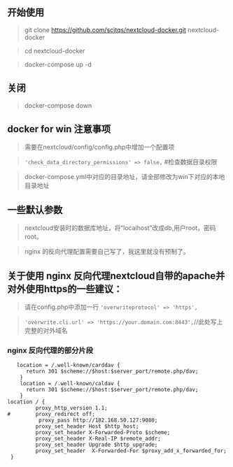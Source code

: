 ## 开始使用
> git clone https://github.com/scjtqs/nextcloud-docker.git nextcloud-docker

> cd nextcloud-docker

> docker-compose up -d


## 关闭

> docker-compose down

## docker for win 注意事项

> 需要在nextcloud/config/config.php中增加一个配置项

> `'check_data_directory_permissions' => false,`     #检查数据目录权限

> docker-compose.yml中对应的目录地址，请全部修改为win下对应的本地目录地址

## 一些默认参数

> nextcloud安装时的数据库地址，将“localhost”改成db,用户root，密码root。

> nginx 的反向代理配置需要自己写了，我这里就没有预制了。

## 关于使用 nginx 反向代理nextcloud自带的apache并对外使用https的一些建议：

> 请在config.php中添加一行 `'overwriteprotocol' => 'https',`

> `'overwrite.cli.url' => 'https://your.domain.com:8443',`//此处写上完整的对外域名

### nginx 反向代理的部分片段
````nginx
   location = /.well-known/carddav {
      return 301 $scheme://$host:$server_port/remote.php/dav;
    }
    location = /.well-known/caldav {
      return 301 $scheme://$host:$server_port/remote.php/dav;
    }
location / {
         proxy_http_version 1.1;
#        proxy_redirect off;
          proxy_pass http://182.168.50.127:9080;
         proxy_set_header Host $http_host;
         proxy_set_header X-Forwarded-Proto $scheme;
         proxy_set_header X-Real-IP $remote_addr;
         proxy_set_header Upgrade $http_upgrade;
         proxy_set_header  X-Forwarded-For $proxy_add_x_forwarded_for;
 }

````
